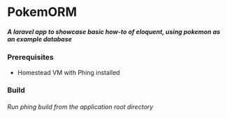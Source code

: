 # PokemORM

##### A laravel app to showcase basic how-to of eloquent, using pokemon as an example database

### Prerequisites
- Homestead VM with Phing installed

### Build

###### Run phing build from the application root directory

